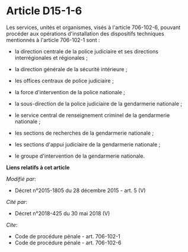 # Article D15-1-6

Les services, unités et organismes, visés à l'article 706-102-6, pouvant procéder aux opérations d'installation des
dispositifs techniques mentionnés à l'article 706-102-1 sont :

- la direction centrale de la police judiciaire et ses directions interrégionales et régionales ;

- la direction générale de la sécurité intérieure ;

- les offices centraux de police judiciaire ;

- la force d'intervention de la police nationale ;

- la sous-direction de la police judiciaire de la gendarmerie nationale ;

- le       service central de renseignement criminel de la gendarmerie nationale ;

- les sections de recherches de la gendarmerie nationale ;

- les sections d'appui judiciaire de la gendarmerie nationale ;

- le groupe d'intervention de la gendarmerie nationale.

**Liens relatifs à cet article**

_Modifié par_:

  - Décret n°2015-1805 du 28 décembre 2015 - art. 5 (V)

_Cité par_:

  - Décret n°2018-425 du 30 mai 2018 (V)

_Cite_:

  - Code de procédure pénale - art. 706-102-1
  - Code de procédure pénale - art. 706-102-6
